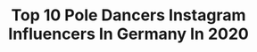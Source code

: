 ---
title: Top 10 Pole Dancers Instagram Influencers In Germany In 2020
description: >-
  Find top pole dancers Instagram influencers in Germany in 2020. Most popular hashtags: #poledance #dancer #poledancer #stayathome.
platform: Instagram
profiles:
  - username: "lailasvibes"
    fullname: >-
      Laila 😊
    location: "Germany"
    followers: 5366
    engagement: 707
    commentsToLikes: 0.145211
    avatar: "https://scontent-lax3-2.cdninstagram.com/v/t51.2885-19/s320x320/51117047_2263220687338350_1307960984949751808_n.jpg?_nc_ht=scontent-lax3-2.cdninstagram.com&_nc_ohc=UwGknwZmpDgAX8e7_9I&oh=cede7d8471028475b7c68b031c76fba8&oe=5EB0F418"
    verified: false
    hashtags: "#lesenisttoll, #germangirl, #studiosession, #amazing"
  - username: "yatzinkosom"
    fullname: >-
      Yatzin Kosom
    location: "Germany"
    followers: 20567
    engagement: 234
    commentsToLikes: 0.035525
    avatar: "https://scontent-bos3-1.cdninstagram.com/v/t51.2885-19/s320x320/31338794_474334809650630_3295565918465163264_n.jpg?_nc_ht=scontent-bos3-1.cdninstagram.com&_nc_ohc=C8ytU6pxYgkAX9e10iC&oh=734831c436d31d38e6167bc31fff4f2c&oe=5EBB7900"
    verified: false
    hashtags: "#monkeyhandschallenge, #polepose, #polemotivation, #highheels"
  - username: "pole_zerogravity_mia"
    fullname: >-
      POLE ARTIST - M I A  L A N G
    location: "Germany"
    followers: 33412
    engagement: 226
    commentsToLikes: 0.040124
    avatar: "https://scontent-ams4-1.cdninstagram.com/v/t51.2885-19/s320x320/53745148_992514424271469_5777312143669985280_n.jpg?_nc_ht=scontent-ams4-1.cdninstagram.com&_nc_ohc=h26zeIfop6wAX9SMGtB&oh=e4f6e8eedd96c712f833e1c1ef427de4&oe=5EB864C6"
    verified: false
    hashtags: "#theartofpole8, #coronavirus, #pdspinpole"
  - username: "marlofisken"
    fullname: >-
      Marlo Fisken
    location: "Germany"
    followers: 95652
    engagement: 231
    commentsToLikes: 0.029077
    avatar: "https://scontent-amt2-1.cdninstagram.com/v/t51.2885-19/s320x320/42078429_1624589597644984_7178443952956112896_n.jpg?_nc_ht=scontent-amt2-1.cdninstagram.com&_nc_ohc=jylJmy5eTyEAX_UIHHX&oh=0c638a87436c213d0619c8c252b1674e&oe=5EB8B5C2"
    verified: true
    hashtags: "#pdpitchsplit, #staticrotation, #lupitambassador, #inthrustwetrust"
  - username: "zweitraum_fotografie"
    fullname: >-
      ZweiTraum Fotografie
    location: "Germany"
    followers: 12857
    engagement: 1222
    commentsToLikes: 0.017067
    avatar: "https://scontent-ams4-1.cdninstagram.com/v/t51.2885-19/s320x320/27578785_385402128588650_3500727692922191872_n.jpg?_nc_ht=scontent-ams4-1.cdninstagram.com&_nc_ohc=s334Tp-rKF0AX853BFo&oh=4b58b9adc7cc849877fb0fad4cbc9e99&oe=5EB8BD8D"
    verified: false
    hashtags: "#babybauchshooting, #maternityshoot, #schwangerschaftsshooting, #girllovesgirl"
  - username: "latenighttalesphotography"
    fullname: >-
      LATE NIGHT TALES Photography
    location: "Germany"
    followers: 7167
    engagement: 780
    commentsToLikes: 0.033773
    avatar: "https://scontent-lhr8-1.cdninstagram.com/v/t51.2885-19/s320x320/22582391_1482259372075609_9114107489023950848_n.jpg?_nc_ht=scontent-lhr8-1.cdninstagram.com&_nc_ohc=4hhYwX2R5roAX-y8ohj&oh=502c7705618090b8257a01c065ad530d&oe=5EB9C4F9"
    verified: false
    hashtags: "#bodylanguage, #splitseverywhere, #newyearnewme, #halloweenlover"
  - username: "veronicafritsch_"
    fullname: >-
      ⚜️𝓥𝓮𝓻𝓸𝓷𝓲𝓬𝓪 𝓕𝓻𝓲𝓽𝓼𝓬𝓱⚜️
    location: "Germany"
    followers: 10042
    engagement: 626
    commentsToLikes: 0.026000
    avatar: "https://scontent-frt3-2.cdninstagram.com/v/t51.2885-19/s320x320/83381655_2532955636992660_1390423098607534080_n.jpg?_nc_ht=scontent-frt3-2.cdninstagram.com&_nc_ohc=-BOk46YHZ_cAX_uJpuf&oh=28f356af081bdf751b13c91a64e1f980&oe=5EA04BB7"
    verified: false
    hashtags: "#wedding, #remember, #shopping, #itsnormal"
  - username: "annemarie.kot"
    fullname: >-
      𝓐𝓷𝓷𝓮-𝓜𝓪𝓻𝓲𝓮 𝓚𝓸𝓽
    location: "Germany"
    followers: 14058
    engagement: 305
    commentsToLikes: 0.040760
    avatar: "https://scontent-lhr8-1.cdninstagram.com/v/t51.2885-19/s320x320/73475360_417340228933802_6001269927669923840_n.jpg?_nc_ht=scontent-lhr8-1.cdninstagram.com&_nc_ohc=X1GsjIz3rdwAX-_O6Kv&oh=417fd1288ad28d63c85026158a40439f&oe=5EBBF0DE"
    verified: false
    hashtags: "#handstand, #stayhealthy, #zosta, #polsat"
  - username: "janavaleria"
    fullname: >-
      Jana Keuchel
    location: "Germany"
    followers: 5578
    engagement: 685
    commentsToLikes: 0.025859
    avatar: "https://scontent-ssn1-1.cdninstagram.com/v/t51.2885-19/s320x320/83406604_183099123097445_2095626371781885952_n.jpg?_nc_ht=scontent-ssn1-1.cdninstagram.com&_nc_ohc=ppYC9jSU-v8AX-b1I2q&oh=4305cf42380ed1c1e76fd0b678f3e9a2&oe=5E9CCF51"
    verified: false
    hashtags: "#1topf, #curry, #vegan, #reviewdbypaul"
  - username: "stellacleyo"
    fullname: >-
      Stella Cleyo
    location: "Germany"
    followers: 16930
    engagement: 258
    commentsToLikes: 0.025523
    avatar: "https://scontent-lht6-1.cdninstagram.com/v/t51.2885-19/s320x320/75458010_543906069343801_4648516436732411904_n.jpg?_nc_ht=scontent-lht6-1.cdninstagram.com&_nc_ohc=bbEnCYERHL0AX8T3Uhl&oh=be12b4cbf7e84464d64602d2eb8bc98a&oe=5EBA65C0"
    verified: false
    hashtags: "#ichinbalance, #homesweethome, #farmhouse, #dance"
---